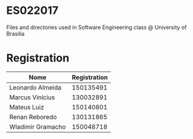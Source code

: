 # ES022017
Files and directories used in Software Engineering class @ University of Brasilia


# Registration

| Nome 				| Registration	|
| ----------------- | ------------	|
| Leonardo Almeida  | 150135491 	|
| Marcus Vinícius   | 130032891 	|
| Mateus Luiz       | 150140801 	|
| Renan Reboredo    | 130131865 	|
| Wladimir Gramacho | 150048718 	|
